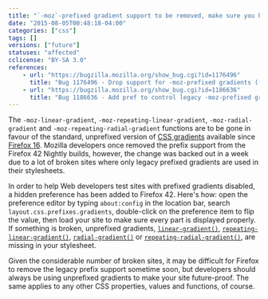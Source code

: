 ```yaml
---
title: "`-moz`-prefixed gradient support to be removed, make sure you have unprefixed gradients"
date: "2015-08-05T00:48:18-04:00"
categories: ["css"]
tags: []
versions: ["future"]
statuses: "affected"
cclicense: "BY-SA 3.0"
references:
    - url: "https://bugzilla.mozilla.org/show_bug.cgi?id=1176496"
      title: "Bug 1176496 - Drop support for -moz-prefixed gradients (-moz-linear-gradient, -moz-radial-gradient)"
    - url: "https://bugzilla.mozilla.org/show_bug.cgi?id=1186636"
      title: "Bug 1186636 - Add pref to control legacy -moz-prefixed gradients"
---
```

The `-moz-linear-gradient`, `-moz-repeating-linear-gradient`, `-moz-radial-gradient` and `-moz-repeating-radial-gradient` functions are to be gone in favour of the standard, unprefixed version of [CSS gradients](https://developer.mozilla.org/en-US/docs/Web/Guide/CSS/Using_CSS_gradients) available since [Firefox 16](https://developer.mozilla.org/en-US/Firefox/Releases/16). Mozilla developers once removed the prefix support from the Firefox 42 Nightly builds, however, the change was backed out in a week due to a lot of broken sites where only legacy prefixed gradients are used in their stylesheets.

In order to help Web developers test sites with prefixed gradients disabled, a hidden preference has been added to Firefox 42. Here's how: open the preference editor by typing `about:config` in the location bar, search `layout.css.prefixes.gradients`, double-click on the preference item to flip the value, then load your site to make sure every part is displayed properly. If something is broken, unprefixed gradients, [`linear-gradient()`](https://developer.mozilla.org/en-US/docs/Web/CSS/linear-gradient), [`repeating-linear-gradient()`](https://developer.mozilla.org/en-US/docs/Web/CSS/repeating-linear-gradient), [`radial-gradient()`](https://developer.mozilla.org/en-US/docs/Web/CSS/radial-gradient) or [`repeating-radial-gradient()`](https://developer.mozilla.org/en-US/docs/Web/CSS/repeating-radial-gradient), are missing in your stylesheet.

Given the considerable number of broken sites, it may be difficult for Firefox to remove the legacy prefix support sometime soon, but developers should always be using unprefixed gradients to make your site future-proof. The same applies to any other CSS properties, values and functions, of course.

